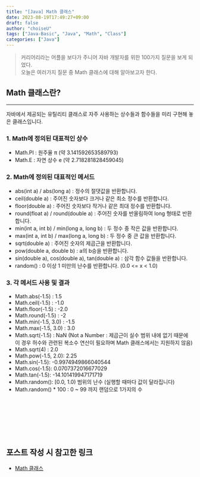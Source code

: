 ```yaml
---
title: "[Java] Math 클래스"
date: 2023-08-19T17:49:27+09:00
draft: false
author: "choiseU"
tags: ["Java-Basic", "Java", "Math", "Class"]
categories: ["Java"]
---
```

> 커리어리라는 어플을 보다가 주니어 자바 개발자를 위한 100가지 질문을 보게 되었다.  
> 오늘은 여러가지 질문 중 Math 클래스에 대해 알아보고자 한다.  

## Math 클래스란?
***
자바에서 제공되는 유틸리티 클래스로 자주 사용하는 상수들과 함수들을 미리 구현해 놓은 클래스입니다.

### 1. Math에 정의된 대표적인 상수
- Math.PI : 원주율 π (약 3.141592653589793)
- Math.E : 자연 상수 e (약 2.718281828459045)

### 2. Math에 정의된 대표적인 메서드
- abs(int a) / abs(long a) : 정수의 절댓값을 반환합니다.
- ceil(double a) : 주어진 숫자보다 크거나 같은 최소 정수를 반환합니다.
- floor(double a) : 주어진 숫자보다 작거나 같은 최대 정수를 반환합니다.
- round(float a) / round(double a) : 주어진 숫자를 반올림하여 long 형태로 반환합니다.
- min(int a, int b) / min(long a, long b) : 두 정수 중 작은 값을 반환합니다.
- max(int a, int b) / max(long a, long b) : 두 정수 중 큰 값을 반환합니다.
- sqrt(double a) : 주어진 숫자의 제곱근을 반환합니다.
- pow(double a, double b) : a의 b승을 반환합니다.
- sin(double a), cos(double a), tan(double a) : 삼각 함수 값들을 반환합니다.
- random() : 0 이상 1 미만의 난수를 반환합니다. (0.0 <= x < 1.0)

### 3. 각 메서드 사용 및 결과
- Math.abs(-1.5) : 1.5
- Math.ceil(-1.5) : -1.0
- Math.floor(-1.5) : -2.0
- Math.round(-1.5) : -2
- Math.min(-1.5, 3.0) : -1.5
- Math.max(-1.5, 3.0) : 3.0
- Math.sqrt(-1.5) : NaN (Not a Number : 제곱근이 실수 범위 내에 없기 때문에 이 경우 허수와 관련된 복소수 연산이 필요하며 Math 클래스에서는 지원하지 않음)
- Math.sqrt(4) : 2.0
- Math.pow(-1.5, 2.0): 2.25
- Math.sin(-1.5): -0.9974949866040544
- Math.cos(-1.5): 0.0707372016677029
- Math.tan(-1.5): -14.101419947171719
- Math.random(): [0.0, 1.0) 범위의 난수 (실행할 때마다 값이 달라집니다)
- Math.random() * 100 : 0 ~ 99 까지 랜덤으로 1가지의 수



<div style="height: 100px;"></div>

## 포스트 작성 시 참고한 링크
- [Math 클래스](http://www.tcpschool.com/java/java_api_math)